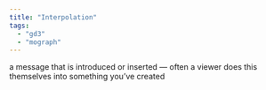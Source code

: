 ```yaml
---
title: "Interpolation"
tags:
  - "gd3"
  - "mograph"
---
```


a message that is introduced or inserted — often a viewer does this themselves into something you’ve created

